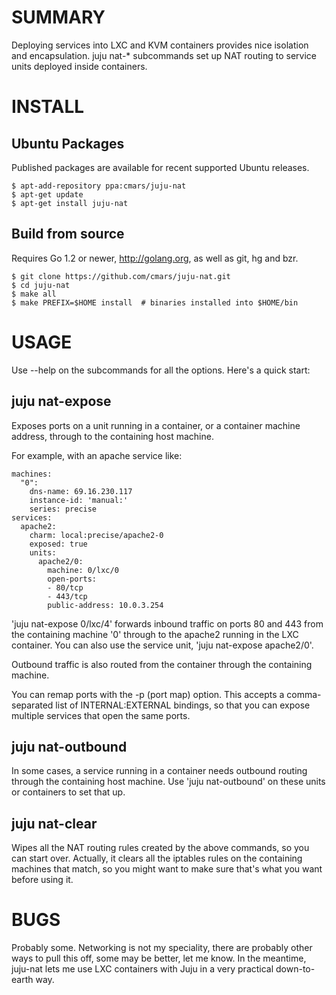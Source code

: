SUMMARY
=======
Deploying services into LXC and KVM containers provides nice isolation and
encapsulation. juju nat-\* subcommands set up NAT routing to service units
deployed inside containers.

INSTALL
=======

Ubuntu Packages
---------------

Published packages are available for recent supported Ubuntu releases.

```
$ apt-add-repository ppa:cmars/juju-nat
$ apt-get update
$ apt-get install juju-nat
```

Build from source
-----------------

Requires Go 1.2 or newer, http://golang.org, as well as git, hg and bzr.

```
$ git clone https://github.com/cmars/juju-nat.git
$ cd juju-nat
$ make all
$ make PREFIX=$HOME install  # binaries installed into $HOME/bin
```

USAGE
=====
Use --help on the subcommands for all the options. Here's a quick start:

juju nat-expose
---------------
Exposes ports on a unit running in a container, or a container machine address,
through to the containing host machine.

For example, with an apache service like:

```
machines:
  "0":
    dns-name: 69.16.230.117
    instance-id: 'manual:'
    series: precise
services:
  apache2:
    charm: local:precise/apache2-0
    exposed: true
    units:
      apache2/0:
        machine: 0/lxc/0
        open-ports:
        - 80/tcp
        - 443/tcp
        public-address: 10.0.3.254
```

'juju nat-expose 0/lxc/4' forwards inbound traffic on ports 80 and 443
from the containing machine '0' through to the apache2 running in the LXC
container. You can also use the service unit, 'juju nat-expose apache2/0'.

Outbound traffic is also routed from the container through the containing
machine.

You can remap ports with the -p (port map) option. This accepts a
comma-separated list of INTERNAL:EXTERNAL bindings, so that you can expose
multiple services that open the same ports.

juju nat-outbound
-----------------
In some cases, a service running in a container needs outbound routing through
the containing host machine. Use 'juju nat-outbound' on these units or
containers to set that up.

juju nat-clear
--------------
Wipes all the NAT routing rules created by the above commands, so you can start
over.  Actually, it clears all the iptables rules on the containing machines
that match, so you might want to make sure that's what you want before using it.

BUGS
====
Probably some. Networking is not my speciality, there are probably other ways
to pull this off, some may be better, let me know.  In the meantime, juju-nat
lets me use LXC containers with Juju in a very practical down-to-earth way.
